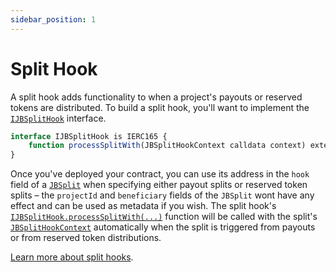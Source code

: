 ```yaml
---
sidebar_position: 1
---
```


# Split Hook

A split hook adds functionality to when a project's payouts or reserved tokens are distributed. To build a split hook, you'll want to implement the [`IJBSplitHook`](/docs/dev/v4/api/core/interfaces/IJBSplitHook.md) interface.

```javascript
interface IJBSplitHook is IERC165 {
    function processSplitWith(JBSplitHookContext calldata context) external payable;
}
```

Once you've deployed your contract, you can use its address in the `hook` field of a [`JBSplit`](/docs/dev/v4/api/core/structs/JBSplit.md) when specifying either payout splits or reserved token splits – the `projectId` and `beneficiary` fields of the `JBSplit` wont have any effect and can be used as metadata if you wish. The split hook's [`IJBSplitHook.processSplitWith(...)`](/docs/dev/v4/api/core/interfaces/IJBSplitHook.md#processsplitwith) function will be called with the split's [`JBSplitHookContext`](/docs/dev/v4/api/core/structs/JBSplitHookContext.md) automatically when the split is triggered from payouts or from reserved token distributions.

[Learn more about split hooks](/docs/dev/v4/learn/glossary/split-hook.md).
